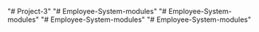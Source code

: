 "# Project-3" 
"# Employee-System-modules" 
"# Employee-System-modules" 
"# Employee-System-modules" 
"# Employee-System-modules" 
